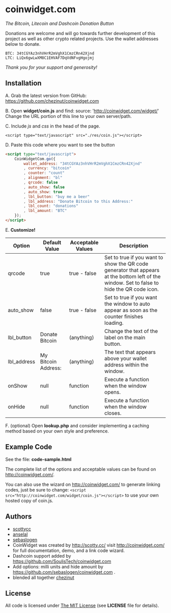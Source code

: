 # coinwidget.com

*The Bitcoin, Litecoin and Dashcoin Donation Button*

Donations are welcome and will go towards further development of this project as well as other crypto related projects. Use the wallet addresses below to donate.

	BTC: 34tCGYAz3nhVHrR2mVghX1CmzCRn42Xjnd
	LTC: LiQx6gwLwXM8C1EHVAF7DqVdNFvgHgojmj

*Thank you for your support and generosity!*


## Installation
A. Grab the latest version from GitHub: https://github.com/chezinut/coinwidget.com

B. Open **widget/coin.js** and find:
	source: 'http://coinwidget.com/widget/'
   Change the URL portion of this line to your own server/path.

C. Include *js* and *css* in the head of the page.

	<script type="text/javascript" src="./res/coin.js"></script>

D. Paste this code where you want to see the button

```html
<script type="text/javascript">
	CoinWidgetCom.go({
		wallet_address: "34tCGYAz3nhVHrR2mVghX1CmzCRn42Xjnd"
		, currency: "bitcoin"
		, counter: "count"
		, alignment: "bl"
		, qrcode: false
		, auto_show: false
		, auto_show: true
		, lbl_button: "buy me a beer"
		, lbl_address: "Donate Bitcoin to this Address:"
		, lbl_count: "donations"
		, lbl_amount: "BTC"
	});
</script>
```

E. __Customize!__

| Option      | Default Value         | Acceptable Values | Description                                                                                                                                 |
|-------------|-----------------------|-------------------|---------------------------------------------------------------------------------------------------------------------------------------------|
| qrcode      | true                  | true - false      | Set to true if you want to show the QR code generator that appears at the bottom left of the window. Set to false to hide the QR code icon. |
| auto_show   | false                 | true - false      | Set to true if you want the window to auto appear as soon as the counter finishes loading.                                                  |
| lbl_button  | Donate Bitcoin      | (anything)        | Change the text of the label on the main button.                                                                                            |
| lbl_address | My Bitcoin Address: | (anything)        | The text that appears above your wallet address within the window.                                                                          |
| onShow      | null                  | function          | Execute a function when the window opens.                                                                                                   |
| onHide      | null                  | function          | Execute a function when the window closes.                       

F. (optional) Open **lookup.php** and consider implementing a caching method based on your own style and preference.


## Example Code

See the file: **code-sample.html**

The complete list of the options and acceptable values can be found on http://coinwidget.com/.

You can also use the wizard on http://coinwidget.com/ to generate linking codes, just be sure to change: `<script src="http://coinwidget.com/widget/coin.js"></script>` to use your own hosted copy of coin.js.


## Authors
* [scottycc](https://github.com/scottycc)
* [anselal](https://github.com/anselal)
* [sebaslogen](https://github.com/sebaslogen)
* CoinWidget was created by http://scotty.cc/ visit http://coinwidget.com/ for full documentation, demo, and a link code wizard.
* Dashcoin support added by https://github.com/SoulisTech/coinwidget.com
* Add options: milli units and hide amount by https://github.com/sebaslogen/coinwidget.com .
* blended all together [chezinut](https://github.com/chezinut)


## License
All code is licensed under [The MIT License](http://opensource.org/licenses/MIT) (see **LICENSE** file for details).

